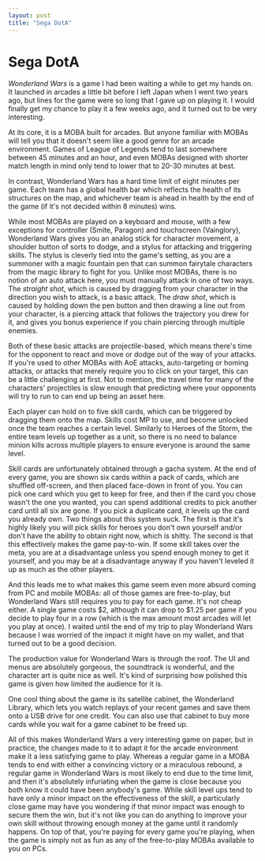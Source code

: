 ```yaml
---
layout: post
title: "Sega DotA"
---
```


# Sega DotA

*Wonderland Wars* is a game I had been waiting a while to get my hands on. It launched in arcades a little bit before I left Japan when I went two years ago, but lines for the game were so long that I gave up on playing it. I would finally get my chance to play it a few weeks ago, and it turned out to be very interesting.

At its core, it is a MOBA built for arcades. But anyone familiar with MOBAs will tell you that it doesn't seem like a good genre for an arcade environment. Games of League of Legends tend to last somewhere between 45 minutes and an hour, and even MOBAs designed with shorter match length in mind only tend to lower that to 20-30 minutes at best.

In contrast, Wonderland Wars has a hard time limit of eight minutes per game. Each team has a global health bar which reflects the health of its structures on the map, and whichever team is ahead in health by the end of the game (if it's not decided within 8 minutes) wins. 

While most MOBAs are played on a keyboard and mouse, with a few exceptions for controller (Smite, Paragon) and touchscreen (Vainglory), Wonderland Wars gives you an analog stick for character movement, a shoulder button of sorts to dodge, and a stylus for attacking and triggering skills. The stylus is cleverly tied into the game's setting, as you are a summoner with a magic fountain pen that can summon fairytale characters from the magic library to fight for you. Unlike most MOBAs, there is no notion of an auto attack here, you must manually attack in one of two ways. The *straight shot*, which is caused by dragging from your character in the direction you wish to attack, is a basic attack. The *draw shot*, which is caused by holding down the pen button and then drawing a line out from your character, is a piercing attack that follows the trajectory you drew for it, and gives you bonus experience if you chain piercing through multiple enemies.

Both of these basic attacks are projectile-based, which means there's time for the opponent to react and move or dodge out of the way of your attacks. If you're used to other MOBAs with AoE attacks, auto-targeting or homing attacks, or attacks that merely require you to click on your target, this can be a little challenging at first. Not to mention, the travel time for many of the characters' projectiles is slow enough that predicting where your opponents will try to run to can end up being an asset here.

Each player can hold on to five skill cards, which can be triggered by dragging them onto the map. Skills cost MP to use, and become unlocked once the team reaches a certain level. Similarly to Heroes of the Storm, the entire team levels up together as a unit, so there is no need to balance minion kills across multiple players to ensure everyone is around the same level.

Skill cards are unfortunately obtained through a gacha system. At the end of every game, you are shown six cards within a pack of cards, which are shuffled off-screen, and then placed face-down in front of you. You can pick one card which you get to keep for free, and then if the card you chose wasn't the one you wanted, you can spend additional credits to pick another card until all six are gone. If you pick a duplicate card, it levels up the card you already own. Two things about this system suck. The first is that it's highly likely you will pick skills for heroes you don't own yourself and/or don't have the ability to obtain right now, which is shitty. The second is that this effectively makes the game pay-to-win. If some skill takes over the meta, you are at a disadvantage unless you spend enough money to get it yourself, and you may be at a disadvantage anyway if you haven't leveled it up as much as the other players.

And this leads me to what makes this game seem even more absurd coming from PC and mobile MOBAs: all of those games are free-to-play, but Wonderland Wars still requires you to pay for each game. It's not cheap either. A single game costs $2, although it can drop to $1.25 per game if you decide to play four in a row (which is the max amount most arcades will let you play at once). I waited until the end of my trip to play Wonderland Wars because I was worried of the impact it might have on my wallet, and that turned out to be a good decision.

The production value for Wonderland Wars is through the roof. The UI and menus are absolutely gorgeous, the soundtrack is wonderful, and the character art is quite nice as well. It's kind of surprising how polished this game is given how limited the audience for it is.

One cool thing about the game is its satellite cabinet, the Wonderland Library, which lets you watch replays of your recent games and save them onto a USB drive for one credit. You can also use that cabinet to buy more cards while you wait for a game cabinet to be freed up.

All of this makes Wonderland Wars a very interesting game on paper, but in practice, the changes made to it to adapt it for the arcade environment make it a less satisfying game to play. Whereas a regular game in a MOBA tends to end with either a convincing victory or a miraculous rebound, a regular game in Wonderland Wars is most likely to end due to the time limit, and then it's absolutely infuriating when the game is close because you both know it could have been anybody's game. While skill level ups tend to have only a minor impact on the effectiveness of the skill, a particularly close game may have you wondering if that minor impact was enough to secure them the win, but it's not like you can do anything to improve your own skill without throwing enough money at the game until it randomly happens. On top of that, you're paying for every game you're playing, when the game is simply not as fun as any of the free-to-play MOBAs available to you on PCs.

